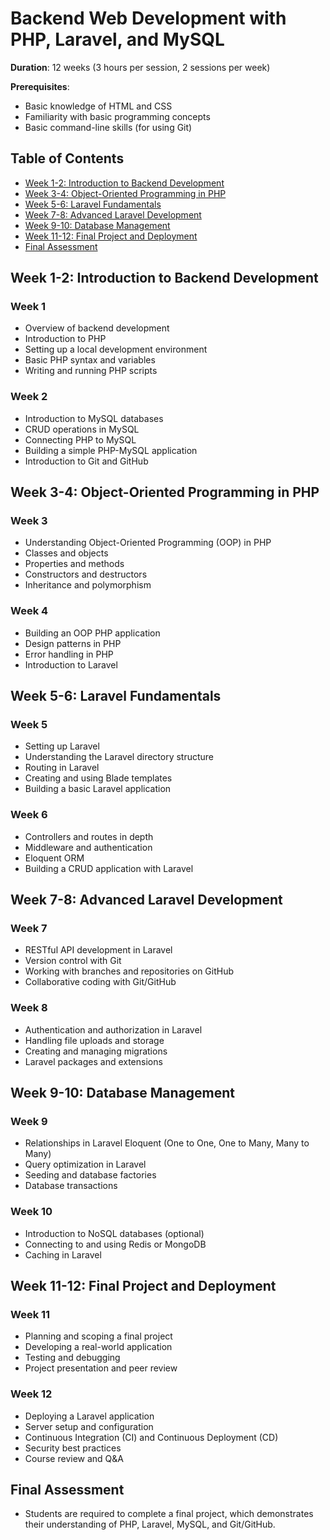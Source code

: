 # Backend Web Development with PHP, Laravel, and MySQL

**Duration**: 12 weeks (3 hours per session, 2 sessions per week)

**Prerequisites**: 
- Basic knowledge of HTML and CSS
- Familiarity with basic programming concepts
- Basic command-line skills (for using Git)

## Table of Contents

- [Week 1-2: Introduction to Backend Development](#week-1-2-introduction-to-backend-development)
- [Week 3-4: Object-Oriented Programming in PHP](#week-3-4-object-oriented-programming-in-php)
- [Week 5-6: Laravel Fundamentals](#week-5-6-laravel-fundamentals)
- [Week 7-8: Advanced Laravel Development](#week-7-8-advanced-laravel-development)
- [Week 9-10: Database Management](#week-9-10-database-management)
- [Week 11-12: Final Project and Deployment](#week-11-12-final-project-and-deployment)
- [Final Assessment](#final-assessment)

## Week 1-2: Introduction to Backend Development

### Week 1
- Overview of backend development
- Introduction to PHP
- Setting up a local development environment
- Basic PHP syntax and variables
- Writing and running PHP scripts

### Week 2
- Introduction to MySQL databases
- CRUD operations in MySQL
- Connecting PHP to MySQL
- Building a simple PHP-MySQL application
- Introduction to Git and GitHub

## Week 3-4: Object-Oriented Programming in PHP

### Week 3
- Understanding Object-Oriented Programming (OOP) in PHP
- Classes and objects
- Properties and methods
- Constructors and destructors
- Inheritance and polymorphism

### Week 4
- Building an OOP PHP application
- Design patterns in PHP
- Error handling in PHP
- Introduction to Laravel

## Week 5-6: Laravel Fundamentals

### Week 5
- Setting up Laravel
- Understanding the Laravel directory structure
- Routing in Laravel
- Creating and using Blade templates
- Building a basic Laravel application

### Week 6
- Controllers and routes in depth
- Middleware and authentication
- Eloquent ORM
- Building a CRUD application with Laravel

## Week 7-8: Advanced Laravel Development

### Week 7
- RESTful API development in Laravel
- Version control with Git
- Working with branches and repositories on GitHub
- Collaborative coding with Git/GitHub

### Week 8
- Authentication and authorization in Laravel
- Handling file uploads and storage
- Creating and managing migrations
- Laravel packages and extensions

## Week 9-10: Database Management

### Week 9
- Relationships in Laravel Eloquent (One to One, One to Many, Many to Many)
- Query optimization in Laravel
- Seeding and database factories
- Database transactions

### Week 10
- Introduction to NoSQL databases (optional)
- Connecting to and using Redis or MongoDB
- Caching in Laravel

## Week 11-12: Final Project and Deployment

### Week 11
- Planning and scoping a final project
- Developing a real-world application
- Testing and debugging
- Project presentation and peer review

### Week 12
- Deploying a Laravel application
- Server setup and configuration
- Continuous Integration (CI) and Continuous Deployment (CD)
- Security best practices
- Course review and Q&A

## Final Assessment
- Students are required to complete a final project, which demonstrates their understanding of PHP, Laravel, MySQL, and Git/GitHub.

